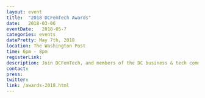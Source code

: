 ```yaml
---
layout: event
title:  "2018 DCFemTech Awards"
date:   2018-03-06
eventDate:   2018-05-7
categories: events
datePretty: May 7th, 2018
location: The Washington Post
time: 6pm - 8pm
registerLink:
description: Join DCFemTech, and members of the DC business & tech communities as we celebrate Powerful Women in Code, Design, and Data at The 2018 DCFemTech Awards Reception.
contact:
press:
twitter:
link: /awards-2018.html
---
```

